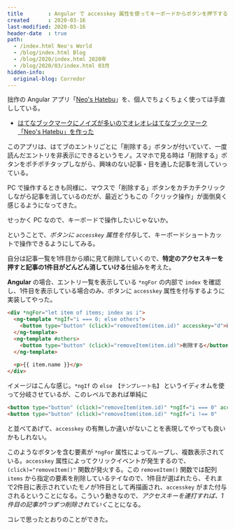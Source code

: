 ```yaml
---
title        : Angular で accesskey 属性を使ってキーボードからボタンを押下する
created      : 2020-03-16
last-modified: 2020-03-16
header-date  : true
path:
  - /index.html Neo's World
  - /blog/index.html Blog
  - /blog/2020/index.html 2020年
  - /blog/2020/03/index.html 03月
hidden-info:
  original-blog: Corredor
---
```


拙作の Angular アプリ「[Neo's Hatebu](https://github.com/Neos21/neos-hatebu)」を、個人でちょくちょく使っては手直ししている。

- [はてなブックマークにノイズが多いのでオレオレはてなブックマーク「Neo's Hatebu」を作った](/blog/2018/11/17-02.html)

このアプリは、はてブのエントリごとに「削除する」ボタンが付いていて、一度読んだエントリを非表示にできるというモノ。スマホで見る時は「削除する」ボタンをポチポチタップしながら、興味のない記事・目を通した記事を消していっている。

PC で操作するときも同様に、マウスで「削除する」ボタンをカチカチクリックしながら記事を消しているのだが、最近どうもこの「クリック操作」が面倒臭く感じるようになってきた。

せっかく PC なので、キーボードで操作したいじゃないか。

ということで、*ボタンに `accesskey` 属性を付与*して、キーボードショートカットで操作できるようにしてみる。

自分は記事一覧を1件目から順に見て削除していくので、**特定のアクセスキーを押すと記事の1件目がどんどん消していける**仕組みを考えた。

**Angular** の場合、エントリ一覧を表示している `*ngFor` の内部で `index` を確認し、1件目を表示している場合のみ、ボタンに `accesskey` 属性を付与するように実装してやった。

```html
<div *ngFor="let item of items; index as i">
  <ng-template *ngIf="i === 0; else others">
    <button type="button" (click)="removeItem(item.id)" accesskey="d">削除する</button>
  </ng-template>
  <ng-template #others>
    <button type="button" (click)="removeItem(item.id)">削除する</button>
  </ng-template>
  
  <p>{{ item.name }}</p>
</div>
```

イメージはこんな感じ。`*ngIf` の `else 【テンプレート名】` というイディオムを使って分岐させているが、このレベルであれば単純に

```html
<button type="button" (click)="removeItem(item.id)" *ngIf="i === 0" accesskey="d">削除する</button>
<button type="button" (click)="removeItem(item.id)" *ngIf="i !== 0"              >削除する</button>
```

と並べてあげて、`accesskey` の有無しか違いがないことを表現してやっても良いかもしれない。

このようなボタンを含む要素が `*ngFor` 属性によってループし、複数表示されている。`accesskey` 属性によってクリックイベントが発生するので、`(click)="removeItem()"` 関数が発火する。この `removeItem()` 関数では配列 `items` から指定の要素を削除しているテイなので、1件目が選ばれたら、それまで2件目に表示されていたモノが1件目として再描画され、`accesskey` がまた付与されるということになる。こういう動きなので、*アクセスキーを連打すれば、1件目の記事が1つずつ削除されていく*ことになる。

コレで思ったとおりのことができた。
